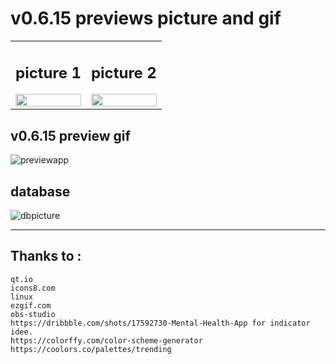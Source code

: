 # v0.6.15 previews picture and gif
<table>
<tr>
<td>

## picture 1
<img src="https://github.com/iwantamouse/tutu-list/blob/master/docs/database/tutu-p0-v0.6.15.png" width=100% title=""/>
</td><td>

## picture 2
<img src="https://github.com/iwantamouse/tutu-list/blob/master/docs/database/tutu-p1-v0.6.15.png" width=100% title=""/>
</td></tr>
</table>

## v0.6.15 preview gif
![previewapp](https://github.com/iwantamouse/tutu-list/blob/master/docs/database/tutulist-v0.6.15.gif)

## database
![dbpicture](https://github.com/iwantamouse/tutu-list/blob/master/docs/database/database-v1.png)
____________________________________
## Thanks to :<br/>
    qt.io
    icons8.com
    linux
    ezgif.com 
    obs-studio
    https://dribbble.com/shots/17592730-Mental-Health-App for indicator idee.
    https://colorffy.com/color-scheme-generator
    https://coolors.co/palettes/trending
